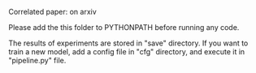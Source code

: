 Correlated paper: on arxiv

Please add the this folder to PYTHONPATH before running any code.

The results of experiments are stored in "save" directory.
If you want to train a new model, add a config file in "cfg" directory, and execute it in "pipeline.py" file.
